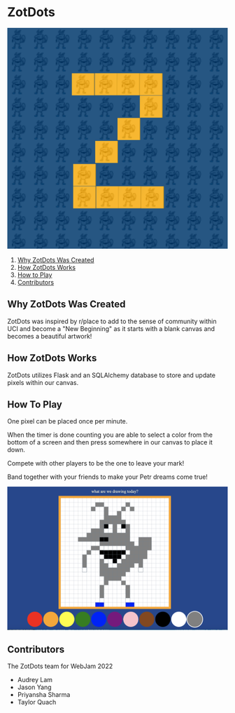 # **ZotDots** #
![ZotDots Logo](/static/images/ZotDotsLogo00.png)

1. [Why ZotDots Was Created](#why-zotdots-was-created)
2. [How ZotDots Works](#how-zotdots-works)
3. [How to Play](#how-to-play)
4. [Contributors](#contributors)


## Why ZotDots Was Created ##
ZotDots was inspired by r/place to add to the sense of community within UCI and become a "New Beginning" as it starts with a blank canvas and becomes a beautiful artwork!

## How ZotDots Works ##
ZotDots utilizes Flask and an SQLAlchemy database to store and update pixels within our canvas.


## How To Play ##
One pixel can be placed once per minute.

When the timer is done counting you are able to select a color from the bottom of a screen and then press somewhere in our canvas to place it down.

Compete with other players to be the one to leave your mark!

Band together with your friends to make your Petr dreams come true!

![Petr created in ZotDots](/static/images/ZotDotsPetr.png)

## Contributors ##

The ZotDots team for WebJam 2022
- Audrey Lam
- Jason Yang
- Priyansha Sharma
- Taylor Quach

